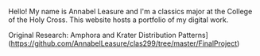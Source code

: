 Hello! My name is Annabel Leasure and I'm a classics major at the College of the Holy Cross. This website hosts a portfolio of my digital work. 

Original Research: Amphora and Krater Distribution Patterns](https://github.com/AnnabelLeasure/clas299/tree/master/FinalProject)
